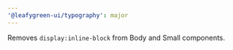 ```yaml
---
'@leafygreen-ui/typography': major
---
```


Removes `display:inline-block` from Body and Small components.  
